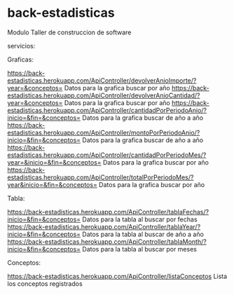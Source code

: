 # back-estadisticas
Modulo Taller de construccion de software

servicios:

Graficas:

https://back-estadisticas.herokuapp.com/ApiController/devolverAnioImporte/?year=&conceptos=         Datos para la grafica buscar por año
https://back-estadisticas.herokuapp.com/ApiController/devolverAnioCantidad/?year=&conceptos=        Datos para la grafica buscar por año
https://back-estadisticas.herokuapp.com/ApiController/cantidadPorPeriodoAnio/?inicio=&fin=&conceptos=   Datos para la grafica buscar de año a año
https://back-estadisticas.herokuapp.com/ApiController/montoPorPeriodoAnio/?inicio=&fin=&conceptos=      Datos para la grafica buscar de año a año
https://back-estadisticas.herokuapp.com/ApiController/cantidadPorPeriodoMes/?year=&inicio=&fin=&conceptos=    Datos para la grafica buscar por año
https://back-estadisticas.herokuapp.com/ApiController/totalPorPeriodoMes/?year&inicio=&fin=&conceptos=        Datos para la grafica buscar por año



Tabla:


https://back-estadisticas.herokuapp.com/ApiController/tablaFechas/?inicio=&fin=&conceptos=      Datos para la tabla al buscar por fechas
https://back-estadisticas.herokuapp.com/ApiController/tablaYear/?inicio=&fin=&conceptos=        Datos para la tabla al buscar de año a año
https://back-estadisticas.herokuapp.com/ApiController/tablaMonth/?inicio=&fin=&conceptos=       Datos para la tabla al buscar por meses



Conceptos:


https://back-estadisticas.herokuapp.com/ApiController/listaConceptos        Lista los conceptos registrados
